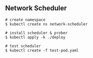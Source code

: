 ## Network Scheduler

```shell
# create namespace
$ kubectl create ns network-scheduler

# install scheduler & prober
$ kubectl apply -k ./deploy

# test scheduler
$ kubectl create -f test-pod.yaml
```